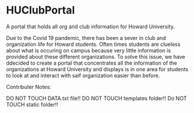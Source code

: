 # HUClubPortal
A portal that holds all org and club information for Howard University. 

Due to the Covid 19 pandemic, there has been a sever in club and organization life for Howard students. Often times students are clueless about what is occuring on campus because very little information is provided about these different organizations. To solve this issue, we have ddecided to create a portal that concentrates all the information of the organizations at Howard University and displays is in one area for students to look at and interact with saif organization easier than before. 

Contributer Notes:

DO NOT TOUCH DATA.txt file!!
DO NOT TOUCH templates folder!!
Do NOT TOUCH static folder!!
